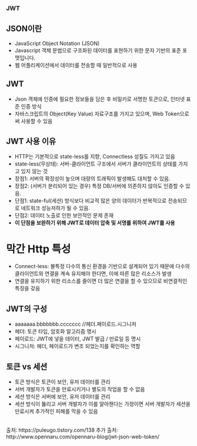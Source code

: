 ### JWT

## JSON이란

- JavaScript Object Notation (JSON)
- Javascript 객체 문법으로 구조화된 데이터를 표현하기 위한 문자 기반의 표준 포맷입니다.
- 웹 어플리케이션에서 데이터를 전송할 때 일반적으로 사용

## JWT

- Json 객체에 인증에 필요한 정보들을 담은 후 비밀키로 서명한 토큰으로, 인터넷 표준 인증 방식
- 자바스크립트의 Object(Key Value) 자료구조를 가지고 있으며, Web Token으로써 사용할 수 있음

## JWT 사용 이유

- HTTP는 기본적으로 state-less를 지향, Connectless 성질도 가지고 있음
- state-less(무상태): 서버-클라이언트 구조에서 서버가 클라이언트의 상태를 가지고 있지 않는 것
- 장점1: 서버의 확장성이 높으며 대량의 트래픽이 발생해도 대처할 수 있음.
- 장점2: (서버가 분리되어 있는 경우) 특정 DB/서버에 의존하지 않아도 인증할 수 있음.
- 단점1: state-ful(세션) 방식보다 비교적 많은 양의 데이터가 반복적으로 전송되므로 네트워크 성능저하가 될 수 있음.
- 단점2: 데이터 노출로 인한 보안적인 문제 존재
- **이 단점을 보완하기 위해 JWT로 데이터 압축 및 서명를 위하여 JWT를 사용**

# 막간 Http 특성

- Connect-less: 불특정 다수의 통신 환경을 기반으로 설계되어 있기 때문에 다수의 클라이언트와 연결을 계속 유지해야 한다면, 이에 따른 많은 리소스가 발생
- 연결을 유지하기 위한 리소스를 줄이면 더 많은 연결을 할 수 있으므로 비연결적인 특징을 갖음

## JWT의 구성

- aaaaaaa.bbbbbbb.ccccccc //헤더.페이로드.시그니처
- 헤더: 토큰 타입, 암호화 알고리즘 명시
- 페이로드: JWT에 넣을 데이터, JWT 발급 / 만료일 등 명시
- 시그니처: 헤더, 페이로드가 변조 되었는지를 확인하는 역할

## 토큰 vs 세션

- 토큰 방식은 토큰이 보안, 유저 데이터를 관리
- 서버 개발자가 토큰을 만료시키거나 별도의 작업을 할 수 없음
  <br/>
- 세션 방식은 서버에 보안, 유저 데이터를 관리
- 세션 방식이 뚫리고 서버 개발자가 이를 알아챈다는 가정이면 서버 개발자가 세션을 만료시켜 추가적인 피해를 막을 수 있음

<br/>
출처: https://puleugo.tistory.com/138
추가 출처: http://www.opennaru.com/opennaru-blog/jwt-json-web-token/
